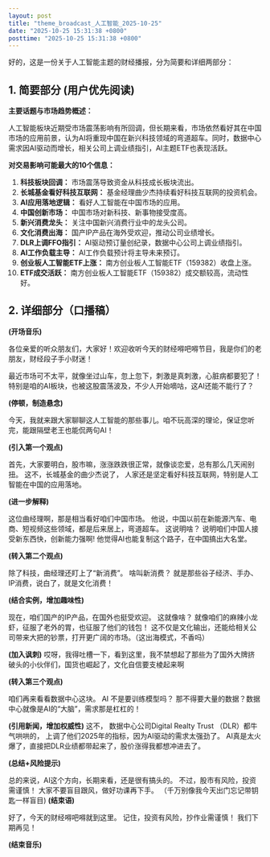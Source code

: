 ```yaml
---
layout: post
title: "theme_broadcast_人工智能_2025-10-25"
date: "2025-10-25 15:31:38 +0800"
posttime: "2025-10-25 15:31:38 +0800"
---
```


好的，这是一份关于人工智能主题的财经播报，分为简要和详细两部分：

## 1. 简要部分 (用户优先阅读)

**主要话题与市场趋势概述：**

人工智能板块近期受市场震荡影响有所回调，但长期来看，市场依然看好其在中国市场的应用前景，认为AI将重现中国在新兴科技领域的弯道超车。同时，数据中心需求因AI驱动而增长，相关公司上调业绩指引，AI主题ETF也表现活跃。

**对交易影响可能最大的10个信息：**

1.  **科技板块回调：** 市场震荡导致资金从科技成长板块流出。
2.  **长城基金看好科技互联网：** 基金经理曲少杰持续看好科技互联网的投资机会。
3.  **AI应用落地逻辑：** 看好人工智能在中国市场的应用。
4.  **中国创新市场：** 中国市场对新科技、新事物接受度高。
5.  **新兴消费龙头：** 关注中国新兴消费行业中的龙头公司。
6.  **文化消费出海：** 国产IP产品在海外受欢迎，推动公司业绩增长。
7.  **DLR上调FFO指引：** AI驱动预订量创纪录，数据中心公司上调业绩指引。
8.  **AI工作负载主导：** AI工作负载预计将主导未来预订。
9.  **创业板人工智能ETF上涨：** 南方创业板人工智能ETF（159382）收盘上涨。
10. **ETF成交活跃：** 南方创业板人工智能ETF（159382）成交额较高，流动性好。

## 2. 详细部分（口播稿）

**(开场音乐)**

各位亲爱的听众朋友们，大家好！欢迎收听今天的财经嘚吧嘚节目，我是你们的老朋友，财经段子手小财迷！

最近市场可不太平，就像坐过山车，忽上忽下，刺激是真刺激，心脏病都要犯了！特别是咱的AI板块，也被这股震荡波及，不少人开始嘀咕，这AI还能不能行了？

**(停顿，制造悬念)**

今天，我就来跟大家聊聊这人工智能的那些事儿。咱不玩高深的理论，保证您听完，能跟隔壁老王也能侃两句AI！

**(引入第一个观点)**

首先，大家要明白，股市嘛，涨涨跌跌很正常，就像谈恋爱，总有那么几天闹别扭。 这不，长城基金的曲少杰说了， 人家还是坚定看好科技互联网，特别是人工智能在中国的应用落地。

**(进一步解释)**

这位曲经理啊，那是相当看好咱们中国市场。 他说，中国以前在新能源汽车、电商、短视频这些领域，都是后来居上，弯道超车。 这说明啥？ 说明咱们中国人接受新东西快，创新能力强啊! 他觉得AI也能复制这个路子，在中国搞出大名堂。

**(转入第二个观点)**

除了科技，曲经理还盯上了“新消费”。 啥叫新消费？ 就是那些谷子经济、手办、IP消费，说白了，就是文化消费！

**(结合实例，增加趣味性)**

现在，咱们国产的IP产品，在国外也挺受欢迎。 这就像啥？ 就像咱们的麻辣小龙虾，征服了老外的胃，也征服了他们的钱包！ 这不仅是文化输出，还能给相关公司带来大把的钞票，打开更广阔的市场。（这出海模式，不香吗）

**(加入讽刺)**
哎呀，我得吐槽一下，看到这里，我不禁想起了那些为了国外大牌挤破头的小伙伴们，国货也崛起了，文化自信要支棱起来啊

**(转入第三个观点)**

咱们再来看看数据中心这块。 AI 不是要训练模型吗？ 那不得要大量的数据？数据中心就像是AI的“大脑”，需求那是杠杠的！

**(引用新闻，增加权威性)**
这不， 数据中心公司Digital Realty Trust （DLR）都牛气哄哄的， 上调了他们2025年的指标，因为AI驱动的需求太强劲了。 AI真是太火爆了，直接把DLR业绩都带起来了，股价涨得我都想冲进去了。

**(总结+风险提示)**

总的来说，AI这个方向，长期来看，还是很有搞头的。 不过，股市有风险，投资需谨慎！ 大家不要盲目跟风，做好功课再下手。 （千万别像我今天出门忘记带钥匙一样盲目)
**(结束语)**

好了，今天的财经嘚吧嘚就到这里。 记住，投资有风险，抄作业需谨慎！ 我们下期再见！

**(结束音乐)**